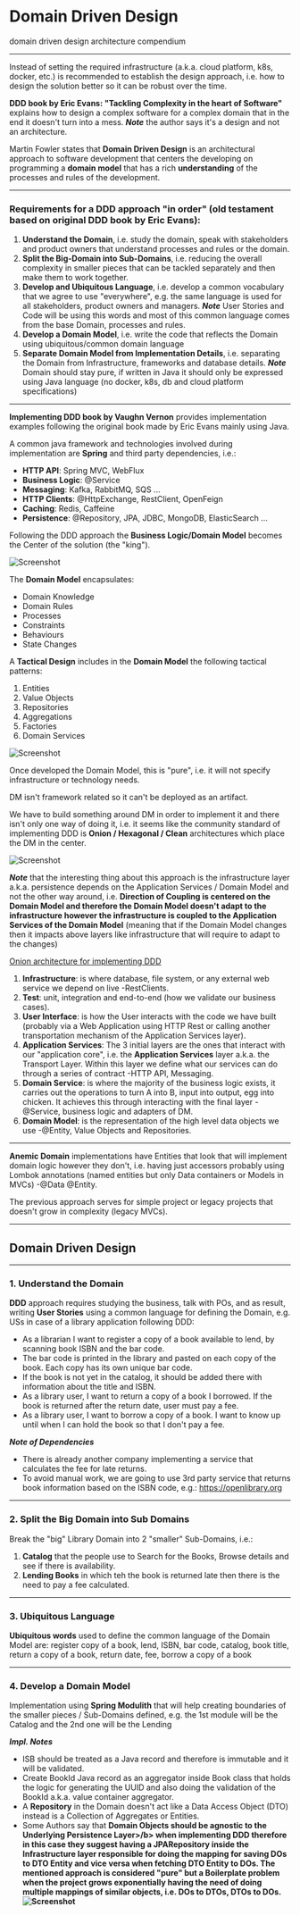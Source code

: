 # Domain Driven Design
domain driven design architecture compendium


---
Instead of setting the required infrastructure (a.k.a. cloud platform, k8s, docker, etc.) is recommended to establish the design approach, i.e. how to design the solution better so it can be robust over the time.

<b>DDD book by Eric Evans: "Tackling Complexity in the heart of Software"</b> explains how to design a complex software for a complex domain that in the end it doesn't turn into a mess. 
***Note*** the author says it's a design and not an architecture.

Martin Fowler states that <b>Domain Driven Design</b> is an architectural approach to software development that centers the developing on programming a <b>domain model</b> that has a rich <b>understanding</b> of the processes and rules of the development.


---
### Requirements for a DDD approach "in order" (old testament based on original DDD book by Eric Evans):
1. <b>Understand the Domain</b>, i.e. study the domain, speak with stakeholders and product owners that understand processes and rules or the domain.
2. <b>Split the Big-Domain into Sub-Domains</b>, i.e. reducing the overall complexity in smaller pieces that can be tackled separately and then make them to work together.
3. <b>Develop and Ubiquitous Language</b>, i.e. develop a common vocabulary that we agree to use "everywhere", e.g. the same language is used for all stakeholders, product owners and managers. ***Note*** User Stories and Code will be using this words and most of this common language comes from the base Domain, processes and rules.
4. <b>Develop a Domain Model</b>, i.e. write the code that reflects the Domain using ubiquitous/common domain language
5. <b>Separate Domain Model from Implementation Details</b>, i.e. separating the Domain from Infrastructure, frameworks and database details. ***Note*** Domain should stay pure, if written in Java it should only be expressed using Java language (no docker, k8s, db and cloud platform specifications)  


---
<b>Implementing DDD book by Vaughn Vernon</b> provides implementation examples following the original book made by Eric Evans mainly using Java.

A common java framework and technologies involved during implementation are <b>Spring</b> and third party dependencies, i.e.:
- <b>HTTP API</b>: Spring MVC, WebFlux
- <b>Business Logic</b>: @Service
- <b>Messaging</b>: Kafka, RabbitMQ, SQS ...
- <b>HTTP Clients</b>: @HttpExchange, RestClient, OpenFeign
- <b>Caching</b>: Redis, Caffeine
- <b>Persistence</b>: @Repository, JPA, JDBC, MongoDB, ElasticSearch ...

Following the DDD approach the <b>Business Logic/Domain Model</b> becomes the Center of the solution (the "king").

![Screenshot](https://github.com/paguerre3/ddd/blob/main/img/01-domain-as-king.png?raw=true)

The <b>Domain Model</b> encapsulates:
- Domain Knowledge 
- Domain Rules
- Processes 
- Constraints 
- Behaviours 
- State Changes

A <b>Tactical Design</b> includes in the <b>Domain Model</b> the following tactical patterns:
1. Entities
2. Value Objects
3. Repositories
4. Aggregations
5. Factories
6. Domain Services

![Screenshot](https://github.com/paguerre3/ddd/blob/main/img/02-tactical-design.png?raw=true)

Once developed the Domain Model, this is "pure", i.e. it will not specify infrastructure or technology needs. 

DM isn't framework related so it can't be deployed as an artifact.

We have to build something around DM in order to implement it and there isn't only one way of doing it, i.e. it seems like the community standard of implementing DDD is <b>Onion / Hexagonal / Clean</b> architectures which place the DM in the center.

![Screenshot](https://github.com/paguerre3/ddd/blob/main/img/03-direction-of-coupling.png?raw=true)

***Note*** that the interesting thing about this approach is the infrastructure layer a.k.a. persistence depends on the Application Services / Domain Model and not the other way around, i.e. <b>Direction of Coupling is centered on the Domain Model and therefore the Domain Model doesn't adapt to the infrastructure however the infrastructure is coupled to the Application Services of the Domain Model</b> (meaning that if the Domain Model changes then it impacts above layers like infrastructure that will require to adapt to the changes)  

[Onion architecture for implementing DDD](https://dev.to/barrymcauley/onion-architecture-3fgl) 

1. <b>Infrastructure</b>: is where database, file system, or any external web service we depend on live -RestClients.
2. <b>Test</b>: unit, integration and end-to-end (how we validate our business cases).
3. <b>User Interface</b>: is how the User interacts with the code we have built (probably via a Web Application using HTTP Rest or calling another transportation mechanism of the Application Services layer).
4. <b>Application Services</b>: The 3 initial layers are the ones that interact with our "application core", i.e. the <b>Application Services</b> layer a.k.a. the Transport Layer. Within this layer we define what our services can do through a series of contract -HTTP API, Messaging.
5. <b>Domain Service</b>: is where the majority of the business logic exists, it carries out the operations to turn A into B, input into output, egg into chicken. It achieves this through interacting with the final layer -@Service, business logic and adapters of DM.
6. <b>Domain Model</b>: is the representation of the high level data objects we use -@Entity, Value Objects and Repositories.


---
<b>Anemic Domain</b> implementations have Entities that look that will implement domain logic however they don't, i.e. having just accessors probably using Lombok annotations (named entities but only Data containers or Models in MVCs) -@Data @Entity.

The previous approach serves for simple project or legacy projects that doesn't grow in complexity (legacy MVCs).


---
## Domain Driven Design


---
### 1. Understand the Domain
<b>DDD</b> approach requires studying the business, talk with POs, and as result, writing <b>User Stories</b> using a common language for defining the Domain, e.g. USs in case of a library application following DDD:

- As a librarian I want to register a copy of a book available to lend, by scanning book ISBN and the bar code.
- The bar code is printed in the library and pasted on each copy of the book. Each copy has its own unique bar code.
- If the book is not yet in the catalog, it should be added there with information about the title and ISBN.
- As a library user, I want to return a copy of a book I borrowed. If the book is returned after the return date, user must pay a fee.
- As a library user, I want to borrow a copy of a book. I want to know up until when I can hold the book so that I don't pay a fee.

***Note of Dependencies*** 
- There is already another company implementing a service that calculates the fee for late returns.
- To avoid manual work, we are going to use 3rd party service that returns book information based on the ISBN code, e.g.: https://openlibrary.org


--- 
### 2. Split the Big Domain into Sub Domains
Break the "big" Library Domain into 2 "smaller" Sub-Domains, i.e.: 
1. <b>Catalog</b> that the people use to Search for the Books, Browse details and see if there is availability.
2. <b>Lending Books</b> in which teh the book is returned late then there is the need to pay a fee calculated.


--- 
### 3. Ubiquitous Language
<b>Ubiquitous words</b> used to define the common language of the Domain Model are: register copy of a book, lend, ISBN, bar code, catalog, book title, return a copy of a book, return date, fee, borrow a copy of a book


---
### 4. Develop a Domain Model
Implementation using <b>Spring Modulith</b> that will help creating boundaries of the smaller pieces / Sub-Domains defined, e.g. the 1st module will be the Catalog and the 2nd one will be the Lending

***Impl. Notes*** 
- ISB should be treated as a Java record and therefore is immutable and it will be validated.
- Create BookId Java record as an aggregator inside Book class that holds the logic for generating the UUID and also doing the validation of the BookId a.k.a. value container aggregator.
- A <b>Repository</b> in the Domain doesn't act like a Data Access Object (DTO) instead is a Collection of Aggregates or Entities.
- Some Authors say that <b>Domain Objects should be agnostic to the Underlying Persistence Layer>/b> when implementing DDD therefore in this case they suggest <b>having a JPARepository inside the Infrastructure layer responsible for doing the mapping for saving DOs to DTO Entity and vice versa when fetching DTO Entity to DOs</b>. <b>The mentioned approach is considered "pure" but a Boilerplate problem when the project grows exponentially having the need of doing multiple mappings of similar objects</b>, i.e. DOs to DTOs, DTOs to DOs.
  ![Screenshot](https://github.com/paguerre3/ddd/blob/main/img/04-jpa-repo-inside-infra.png?raw=true)